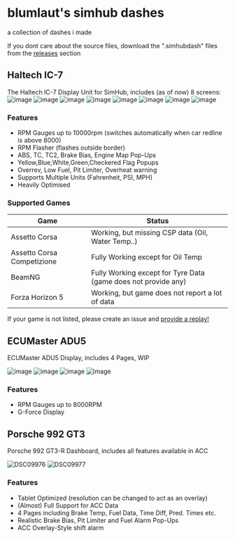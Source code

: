 # blumlaut's simhub dashes
a collection of dashes i made

If you dont care about the source files, download the ".simhubdash" files from the [releases](https://github.com/Blumlaut/simhub-dashes/releases/latest) section


## Haltech IC-7

The Haltech IC-7 Display Unit for SimHub, includes (as of now) 8 screens:
![image](https://github.com/Blumlaut/simhub-dashes/assets/13604413/3e730fba-7159-4db0-b09c-bbc0959a4b06)
![image](https://github.com/Blumlaut/simhub-dashes/assets/13604413/d8d494b4-bc1c-4374-97bd-4e0052e57cf0)
![image](https://github.com/Blumlaut/simhub-dashes/assets/13604413/33b3f2c6-ce5a-4a1f-949b-962efd3b4afb)
![image](https://github.com/Blumlaut/simhub-dashes/assets/13604413/fe3e2756-d3f9-4f1d-b427-84e50a134884)
![image](https://github.com/Blumlaut/simhub-dashes/assets/13604413/7f49ac6f-f84e-4598-929f-ec5cca748673)
![image](https://github.com/Blumlaut/simhub-dashes/assets/13604413/27843138-aefb-4627-873c-47d1b8e0e413)
![image](https://github.com/Blumlaut/simhub-dashes/assets/13604413/c8cb1bb9-38c6-4180-b32b-79593b128c23)
![image](https://github.com/Blumlaut/simhub-dashes/assets/13604413/eb207f7d-80d0-4d15-8a3e-c865b4828b6a)

### Features
- RPM Gauges up to 10000rpm (switches automatically when car redline is above 8000)
- RPM Flasher (flashes outside border)
- ABS, TC, TC2, Brake Bias, Engine Map Pop-Ups
- Yellow,Blue,White,Green,Checkered Flag Popups
- Overrev, Low Fuel, Pit Limiter, Overheat warning
- Supports Multiple Units (Fahrenheit, PSI, MPH)
- Heavily Optimised

### Supported Games
| Game | Status |
| --- | --- |
| Assetto Corsa | Working, but missing CSP data (Oil, Water Temp..) |
| Assetto Corsa Competizione | Fully Working except for Oil Temp |
| BeamNG | Fully Working except for Tyre Data (game does not provide any) |
| Forza Horizon 5 | Working, but game does not report a lot of data |

If your game is not listed, please create an issue and [provide a replay!](https://github.com/Blumlaut/simhub-dashes/issues/new)

## ECUMaster ADU5

ECUMaster ADU5 Display, includes 4 Pages, WIP

![image](https://github.com/Blumlaut/simhub-dashes/assets/13604413/0c0a6ef2-47c8-4db8-a104-da6b9fa6bccf)
![image](https://github.com/Blumlaut/simhub-dashes/assets/13604413/28f4c100-741b-46eb-8d5a-0fcb3c1f43b0)
![image](https://github.com/Blumlaut/simhub-dashes/assets/13604413/ae79300e-6aba-4e42-b425-f7114906c067)
![image](https://github.com/Blumlaut/simhub-dashes/assets/13604413/2597a8a6-ebc5-4877-9937-e03b27a6bf03)

### Features
- RPM Gauges up to 8000RPM
- G-Force Display

## Porsche 992 GT3

Porsche 992 GT3-R Dashboard, includes all features available in ACC

![DSC09976](https://github.com/Blumlaut/simhub-dashes/assets/13604413/287d391f-6331-4ce6-9b7f-98a8c60ec80f)
![DSC09977](https://github.com/Blumlaut/simhub-dashes/assets/13604413/0d91329d-ff4e-43b2-9c0d-e1bdb8ec8301)

### Features
- Tablet Optimized (resolution can be changed to act as an overlay)
- (Almost) Full Support for ACC Data
- 4 Pages including Brake Temp, Fuel Data, Time Diff, Pred. Times etc.
- Realistic Brake Bias, Pit Limiter and Fuel Alarm Pop-Ups
- ACC Overlay-Style shift alarm
